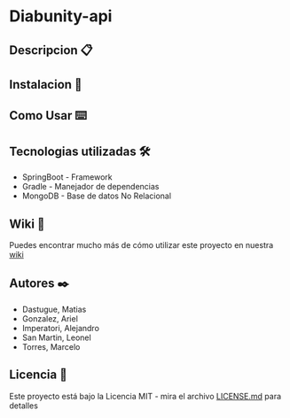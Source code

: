 # Diabunity-api

## Descripcion 📋

## Instalacion 🔧

## Como Usar ⌨️

## Tecnologias utilizadas 🛠️
- SpringBoot - Framework
- Gradle - Manejador de dependencias
- MongoDB - Base de datos No Relacional
## Wiki 📖
Puedes encontrar mucho más de cómo utilizar este proyecto en nuestra [wiki](https://diabunity.notion.site/diabunity/Diabunity-Wiki-7185945cd5184da6888073089bac148a)
## Autores ✒️
- Dastugue, Matias
- Gonzalez, Ariel
- Imperatori, Alejandro
- San Martin, Leonel
- Torres, Marcelo
## Licencia 📄
Este proyecto está bajo la Licencia MIT - mira el archivo [LICENSE.md](https://github.com/Diabunity/diabunity-api/blob/8f8336b95ed5d9fd71cf0d9a9310699c4834e548/LICENSE) para detalles
